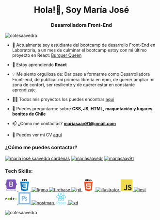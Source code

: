 <h1 align="center">Hola!👋, Soy María José</h1>
<h3 align="center">Desarrolladora Front-End</h3>

<p align="left"> <img src="https://komarev.com/ghpvc/?username=cotesaavedra&label=Profile%20views&color=0e75b6&style=flat" alt="cotesaavedra" /> </p>



- 🔭 Actualmente soy estudiante del bootcamp de desarrollo Front-End en Laboratoria, a un mes de culminar el bootcamp estoy con mi último proyecto en React: [Burguer Queen](https://github.com/cotesaavedra/BOG004-burger-queen-api-client)

- 🌱 Estoy aprendiendo **React**

- 💡 Me siento orgullosa de: Dar paso a formarme como Desarrolladora Front-end, de publicar mi primera librería en npm, de querer ampliar mi zona de confort, ser resiliente y de querer estar en constante aprendizaje.

- 👨‍💻 Todos mis proyectos los puedes encontrar [aquí](https://github.com/cotesaavedra?tab=repositories)

- 💬 Puedes preguntarme sobre **CSS, JS, HTML, maquetación y lugares bonitos de Chile**

- 📫 ¿Cómo me contactas? **mariasaav91@gmail.com**

- 📄 Puedes ver mi CV [aquí](https://drive.google.com/file/d/1RbVHlNE7FIdhQOTho-ZQjkmwERpmaa4w/view?usp=sharing)

<h3 align="left">¿Cómo me puedes contactar?</h3>
<p align="left">
<a href="https://linkedin.com/in/maría josé saavedra cárdenas" target="blank"><img align="center" src="https://raw.githubusercontent.com/rahuldkjain/github-profile-readme-generator/master/src/images/icons/Social/linked-in-alt.svg" alt="maría josé saavedra cárdenas" height="30" width="40" /></a>
<a href="https://www.behance.net/mariasaavedr" target="blank"><img align="center" src="https://raw.githubusercontent.com/rahuldkjain/github-profile-readme-generator/master/src/images/icons/Social/behance.svg" alt="mariasaavedr" height="30" width="40" /></a>
<a href="https://www.hackerrank.com/mariasaav91" target="blank"><img align="center" src="https://raw.githubusercontent.com/rahuldkjain/github-profile-readme-generator/master/src/images/icons/Social/hackerrank.svg" alt="mariasaav91" height="30" width="40" /></a>
</p>

<h3 align="left">Tech Skills:</h3>
<p align="left"> <a href="https://getbootstrap.com" target="_blank" rel="noreferrer"> <img src="https://raw.githubusercontent.com/devicons/devicon/master/icons/bootstrap/bootstrap-plain-wordmark.svg" alt="bootstrap" width="40" height="40"/> </a> <a href="https://www.w3schools.com/css/" target="_blank" rel="noreferrer"> <img src="https://raw.githubusercontent.com/devicons/devicon/master/icons/css3/css3-original-wordmark.svg" alt="css3" width="40" height="40"/> </a> <a href="https://www.figma.com/" target="_blank" rel="noreferrer"> <img src="https://www.vectorlogo.zone/logos/figma/figma-icon.svg" alt="figma" width="40" height="40"/> </a> <a href="https://firebase.google.com/" target="_blank" rel="noreferrer"> <img src="https://www.vectorlogo.zone/logos/firebase/firebase-icon.svg" alt="firebase" width="40" height="40"/> </a> <a href="https://git-scm.com/" target="_blank" rel="noreferrer"> <img src="https://www.vectorlogo.zone/logos/git-scm/git-scm-icon.svg" alt="git" width="40" height="40"/> </a> <a href="https://www.w3.org/html/" target="_blank" rel="noreferrer"> <img src="https://raw.githubusercontent.com/devicons/devicon/master/icons/html5/html5-original-wordmark.svg" alt="html5" width="40" height="40"/> </a> <a href="https://www.adobe.com/in/products/illustrator.html" target="_blank" rel="noreferrer"> <img src="https://www.vectorlogo.zone/logos/adobe_illustrator/adobe_illustrator-icon.svg" alt="illustrator" width="40" height="40"/> </a> <a href="https://developer.mozilla.org/en-US/docs/Web/JavaScript" target="_blank" rel="noreferrer"> <img src="https://raw.githubusercontent.com/devicons/devicon/master/icons/javascript/javascript-original.svg" alt="javascript" width="40" height="40"/> </a> <a href="https://jestjs.io" target="_blank" rel="noreferrer"> <img src="https://www.vectorlogo.zone/logos/jestjsio/jestjsio-icon.svg" alt="jest" width="40" height="40"/> </a> <a href="https://nodejs.org" target="_blank" rel="noreferrer"> <img src="https://raw.githubusercontent.com/devicons/devicon/master/icons/nodejs/nodejs-original-wordmark.svg" alt="nodejs" width="40" height="40"/> </a> <a href="https://www.photoshop.com/en" target="_blank" rel="noreferrer"> <img src="https://raw.githubusercontent.com/devicons/devicon/master/icons/photoshop/photoshop-line.svg" alt="photoshop" width="40" height="40"/> </a> <a href="https://postman.com" target="_blank" rel="noreferrer"> <img src="https://www.vectorlogo.zone/logos/getpostman/getpostman-icon.svg" alt="postman" width="40" height="40"/> </a> <a href="https://reactjs.org/" target="_blank" rel="noreferrer"> <img src="https://raw.githubusercontent.com/devicons/devicon/master/icons/react/react-original-wordmark.svg" alt="react" width="40" height="40"/> </a> <a href="https://www.adobe.com/products/xd.html" target="_blank" rel="noreferrer"> <img src="https://cdn.worldvectorlogo.com/logos/adobe-xd.svg" alt="xd" width="40" height="40"/> </a> </p>



<p><img align="center" src="https://github-readme-streak-stats.herokuapp.com/?user=cotesaavedra&" alt="cotesaavedra" /></p>
